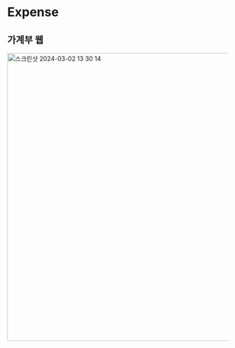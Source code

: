 # Expense

가계부 웹 
---
<img width="659" alt="스크린샷 2024-03-02 13 30 14" src="https://github.com/heoMint/Expense/assets/121214030/3a6c3537-651f-4c4e-b7e5-07fb8ce50bb6">
